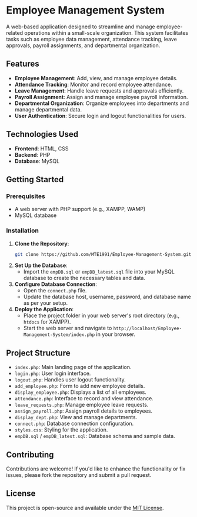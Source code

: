 # Employee Management System
A web-based application designed to streamline and manage employee-related operations within a small-scale organization. This system facilitates tasks such as employee data management, attendance tracking, leave approvals, payroll assignments, and departmental organization.

## Features
- **Employee Management**: Add, view, and manage employee details.
- **Attendance Tracking**: Monitor and record employee attendance.
- **Leave Management**: Handle leave requests and approvals efficiently.
- **Payroll Assignment**: Assign and manage employee payroll information.
- **Departmental Organization**: Organize employees into departments and manage departmental data.
- **User Authentication**: Secure login and logout functionalities for users.

## Technologies Used
- **Frontend**: HTML, CSS
- **Backend**: PHP
- **Database**: MySQL

## Getting Started

### Prerequisites
- A web server with PHP support (e.g., XAMPP, WAMP)
- MySQL database

### Installation
1. **Clone the Repository**:
   ```bash
   git clone https://github.com/MTE1991/Employee-Management-System.git
   ```
2. **Set Up the Database**:
   - Import the `empDB.sql` or `empDB_latest.sql` file into your MySQL database to create the necessary tables and data.
3. **Configure Database Connection**:
   - Open the `connect.php` file.
   - Update the database host, username, password, and database name as per your setup.
4. **Deploy the Application**:
   - Place the project folder in your web server's root directory (e.g., `htdocs` for XAMPP).
   - Start the web server and navigate to `http://localhost/Employee-Management-System/index.php` in your browser.

## Project Structure
- `index.php`: Main landing page of the application.
- `login.php`: User login interface.
- `logout.php`: Handles user logout functionality.
- `add_employee.php`: Form to add new employee details.
- `display_employee.php`: Displays a list of all employees.
- `attendance.php`: Interface to record and view attendance.
- `leave_requests.php`: Manage employee leave requests.
- `assign_payroll.php`: Assign payroll details to employees.
- `display_dept.php`: View and manage departments.
- `connect.php`: Database connection configuration.
- `styles.css`: Styling for the application.
- `empDB.sql` / `empDB_latest.sql`: Database schema and sample data.

## Contributing
Contributions are welcome! If you'd like to enhance the functionality or fix issues, please fork the repository and submit a pull request.

## License
This project is open-source and available under the [MIT License](LICENSE).
